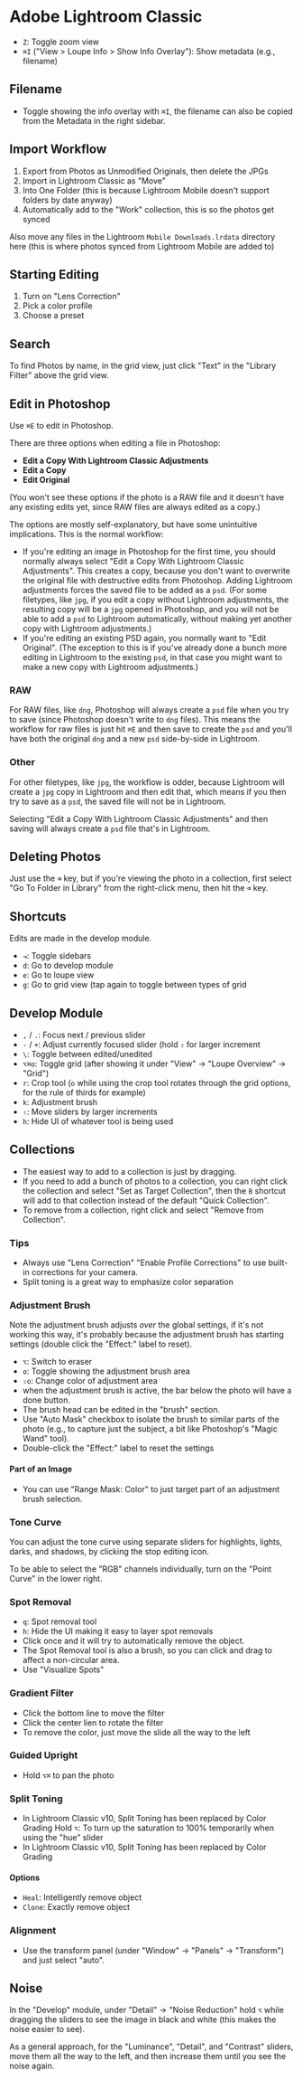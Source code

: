 # Adobe Lightroom Classic

- `Z`: Toggle zoom view
- `⌘I` ("View > Loupe Info > Show Info Overlay"): Show metadata (e.g., filename)

## Filename

- Toggle showing the info overlay with `⌘I`, the filename can also be copied from the Metadata in the right sidebar.

## Import Workflow

1. Export from Photos as Unmodified Originals, then delete the JPGs
2. Import in Lightroom Classic as "Move"
3. Into One Folder (this is because Lightroom Mobile doesn't support folders by date anyway)
4. Automatically add to the "Work" collection, this is so the photos get synced

Also move any files in the Lightroom `Mobile Downloads.lrdata` directory here (this is where photos synced from Lightroom Mobile are added to)

## Starting Editing

1. Turn on "Lens Correction"
2. Pick a color profile
3. Choose a preset

## Search

To find Photos by name, in the grid view, just click "Text" in the "Library Filter" above the grid view.

## Edit in Photoshop

Use `⌘E` to edit in Photoshop. 

There are three options when editing a file in Photoshop:

- **Edit a Copy With Lightroom Classic Adjustments**
- **Edit a Copy**
- **Edit Original**

(You won't see these options if the photo is a RAW file and it doesn't have any existing edits yet, since RAW files are always edited as a copy.)

The options are mostly self-explanatory, but have some unintuitive implications. This is the normal workflow:

- If you're editing an image in Photoshop for the first time, you should normally always select "Edit a Copy With Lightroom Classic Adjustments". This creates a copy, because you don't want to overwrite the original file with destructive edits from Photoshop. Adding Lightroom adjustments forces the saved file to be added as a `psd`. (For some filetypes, like `jpg`, if you edit a copy without Lightroom adjustments, the resulting copy will be a `jpg` opened in Photoshop, and you will not be able to add a `psd` to Lightroom automatically, without making yet another copy with Lightroom adjustments.)
- If you're editing an existing PSD again, you normally want to "Edit Original". (The exception to this is if you've already done a bunch more editing in Lightroom to the existing `psd`, in that case you might want to make a new copy with Lightroom adjustments.)

### RAW

For RAW files, like `dng`, Photoshop will always create a `psd` file when you try to save (since Photoshop doesn't write to `dng` files). This means the workflow for raw files is just hit `⌘E` and then save to create the `psd` and you'll have both the original `dng` and a new `psd` side-by-side in Lightroom.

### Other

For other filetypes, like `jpg`, the workflow is odder, because Lightroom will create a `jpg` copy in Lightroom and then edit that, which means if you then try to save as a `psd`, the saved file will not be in Lightroom.

Selecting "Edit a Copy With Lightroom Classic Adjustments" and then saving will always create a `psd` file that's in Lightroom.

## Deleting Photos

Just use the `⌫` key, but if you're viewing the photo in a collection, first select "Go To Folder in Library" from the right-click menu, then hit the `⌫` key.

## Shortcuts

Edits are made in the develop module.

- `⇥`: Toggle sidebars
- `d`: Go to develop module
- `e`: Go to loupe view
- `g`: Go to grid view (tap again to toggle between types of grid

## Develop Module

- `,` / `.`: Focus next / previous slider
- `-` / `+`: Adjust currently focused slider (hold `⇧` for larger increment
- `\`: Toggle between edited/unedited
- `⌥⌘o`: Toggle grid (after showing it under "View" -> "Loupe Overview" -> "Grid")
- `r`: Crop tool (`o` while using the crop tool rotates through the grid options, for the rule of thirds for example)
- `k`: Adjustment brush
- `⇧`: Move sliders by larger increments
- `h`: Hide UI of whatever tool is being used

## Collections

- The easiest way to add to a collection is just by dragging.
- If you need to add a bunch of photos to a collection, you can right click the collection and select "Set as Target Collection", then the `B` shortcut will add to that collection instead of the default "Quick Collection".
- To remove from a collection, right click and select "Remove from Collection".

### Tips

- Always use "Lens Correction" "Enable Profile Corrections" to use built-in corrections for your camera.
- Split toning is a great way to emphasize color separation

### Adjustment Brush

Note the adjustment brush adjusts *over* the global settings, if it's not working this way, it's probably because the adjustment brush has starting settings (double click the "Effect:" label to reset).

- `⌥`: Switch to eraser
- `o`: Toggle showing the adjustment brush area
- `⇧o`: Change color of adjustment area
- when the adjustment brush is active, the bar below the photo will have a done button.
- The brush head can be edited in the "brush" section.
- Use "Auto Mask" checkbox to isolate the brush to similar parts of the photo (e.g., to capture just the subject, a bit like Photoshop's "Magic Wand" tool).
- Double-click the "Effect:" label to reset the settings

#### Part of an Image

- You can use "Range Mask: Color" to just target part of an adjustment brush selection.

### Tone Curve

You can adjust the tone curve using separate sliders for highlights, lights, darks, and shadows, by clicking the stop editing icon.

To be able to select the "RGB" channels individually, turn on the "Point Curve" in the lower right.


### Spot Removal

- `q`: Spot removal tool
- `h`: Hide the UI making it easy to layer spot removals
- Click once and it will try to automatically remove the object.
- The Spot Removal tool is also a brush, so you can click and drag to affect a non-circular area.
- Use "Visualize Spots"

### Gradient Filter

- Click the bottom line to move the filter
- Click the center lien to rotate the filter
- To remove the color, just move the slide all the way to the left

### Guided Upright

- Hold `⌥⌘` to pan the photo

### Split Toning

- In Lightroom Classic v10, Split Toning has been replaced by Color Grading Hold `⌥`: To turn up the saturation to 100% temporarily when using the "hue" slider
- In Lightroom Classic v10, Split Toning has been replaced by Color Grading

#### Options

- `Heal`: Intelligently remove object
- `Clone`: Exactly remove object

### Alignment

- Use the transform panel (under "Window" -> "Panels" -> "Transform") and just select "auto".

## Noise

In the "Develop" module, under "Detail" -> "Noise Reduction" hold `⌥` while dragging the sliders to see the image in black and white (this makes the noise easier to see).

As a general approach, for the "Luminance", "Detail", and "Contrast" sliders, move them all the way to the left, and then increase them until you see the noise again.
